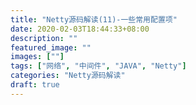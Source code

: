 ```yaml
---
title: "Netty源码解读(11)-一些常用配置项"
date: 2020-02-03T18:44:33+08:00
description: ""
featured_image: ""
images: [""]
tags: ["网络", "中间件", "JAVA", "Netty"]
categories: "Netty源码解读"
draft: true
---
```


